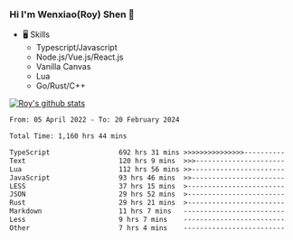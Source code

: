 ### Hi I'm Wenxiao(Roy) Shen 👋
- 🖥 Skills
  - Typescript/Javascript
  - Node.js/Vue.js/React.js
  - Vanilla Canvas
  - Lua
  - Go/Rust/C++

[![Roy's github stats](https://github-readme-stats.vercel.app/api?username=RoyShen12&show_icons=true&theme=radical&hide=prs,contribs)](https://github.com/anuraghazra/github-readme-stats)
<!--START_SECTION:waka-->

```txt
From: 05 April 2022 - To: 20 February 2024

Total Time: 1,160 hrs 44 mins

TypeScript                 692 hrs 31 mins >>>>>>>>>>>>>>>----------   59.30 %
Text                       120 hrs 9 mins  >>>----------------------   10.29 %
Lua                        112 hrs 56 mins >>-----------------------   09.67 %
JavaScript                 93 hrs 46 mins  >>-----------------------   08.03 %
LESS                       37 hrs 15 mins  >------------------------   03.19 %
JSON                       29 hrs 52 mins  >------------------------   02.56 %
Rust                       29 hrs 21 mins  >------------------------   02.51 %
Markdown                   11 hrs 7 mins   -------------------------   00.95 %
Less                       9 hrs 7 mins    -------------------------   00.78 %
Other                      7 hrs 4 mins    -------------------------   00.61 %
```

<!--END_SECTION:waka-->
